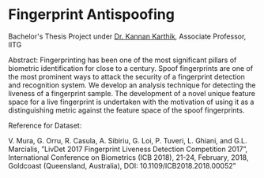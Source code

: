 # Fingerprint Antispoofing

Bachelor's Thesis Project under [Dr. Kannan Karthik](http://www.iitg.ac.in/engfac/k.karthik/), Associate Professor, IITG

Abstract: Fingerprinting has been one of the most significant pillars of biometric identification for close
to a century. Spoof fingerprints are one of the most prominent ways to attack the security of a
fingerprint detection and recognition system. We develop an analysis technique for detecting
the liveness of a fingerprint sample. The development of a novel unique feature space for a live
fingerprint is undertaken with the motivation of using it as a distinguishing metric against the
feature space of the spoof fingerprints.

Reference for Dataset:

V. Mura, G. Orru, R. Casula, A. Sibiriu, G. Loi, P. Tuveri, L. Ghiani, and G.L. Marcialis,
”LivDet 2017 Fingerprint Liveness Detection Competition 2017”, International Conference
on Biometrics (ICB 2018), 21-24, February, 2018, Goldcoast (Queensland, Australia), DOI:
10.1109/ICB2018.2018.00052”